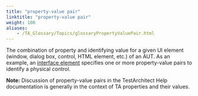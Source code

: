 ```yaml
--- 
title: "property-value pair"
linktitle: "property-value pair"
weight: 100
aliases: 
    - /TA_Glossary/Topics/glossaryPropertyValuePair.html
---
```


The combination of property and identifying value for a given UI element \(window, dialog box, control, HTML element, etc.\) of an AUT. As an example, an [interface element](/TA_Glossary/Topics/glossaryInterfaceElement.html) specifies one or more property-value pairs to identify a physical control.

**Note:** Discussion of property-value pairs in the TestArchitect Help documentation is generally in the context of TA properties and their values.


